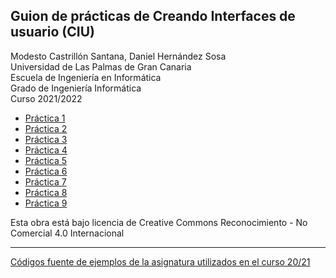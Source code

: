 ## Guion de prácticas de Creando Interfaces de usuario (CIU)

Modesto Castrillón Santana, Daniel Hernández Sosa  
Universidad de Las Palmas de Gran Canaria  
Escuela de Ingeniería en Informática  
Grado de Ingeniería Informática  
Curso 2021/2022


- [Práctica 1](P1/README.md)
- [Práctica 2](P2/README.md)
- [Práctica 3](P3/README.md)
- [Práctica 4](P4/README.md)
- [Práctica 5](P5/README.md)
- [Práctica 6](P6/README.md)
- [Práctica 7](P7/README.md)
- [Práctica 8](P8/README.md)
- [Práctica 9](P9/README.md)
<!--- - ...  --->

Esta obra está bajo licencia de Creative Commons Reconocimiento - No Comercial 4.0 Internacional

***
[Códigos fuente de ejemplos de la asignatura utilizados en el curso 20/21](https://github.com/otsedom/CIU)

